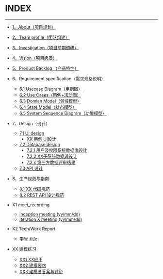 # INDEX


----------


- [1、About（项目规划）](https://github.com/Meal-Order-System/DashBoard/blob/master/teamwork/About.md)

- [2、Team profile（团队组建）](https://github.com/Meal-Order-System/DashBoard/blob/master/teamwork/Team_Profile.md)

- [3、Investigation（项目前期调研）](https://github.com/Meal-Order-System/DashBoard/blob/master/teamwork/Investigation.md)

- [4、Vision（项目愿景）](https://github.com/Meal-Order-System/DashBoard/blob/master/teamwork/Vision.md)

- [5、Product Backlog （产品特性）](https://github.com/Meal-Order-System/DashBoard/blob/master/teamwork/Product_Backlog.md)

- 6、Requirement specification（需求规格说明）
  - [6.1 Usecase Diagram（用例图）](https://github.com/Meal-Order-System/DashBoard/blob/master/teamwork/Requirement_Specification.md)
  - [6.2 Use Cases（用例+活动图）]()
  - [6.3 Domian Model（领域模型）]()
  - [6.4 State Model（状态模型）]()
  - [6.5 System Sequence Diagram（功能模型）]()


- 7、Design（设计）
  - [7.1 UI design](https://github.com/Meal-Order-System/DashBoard/blob/master/teamwork/Design.md)
     - [XX 用例 UI设计]()
  - [7.2 Database design]()
     - [7.2.1 用户及权限系统数据库设计]()
     - [7.2.2 XX子系统数据课设计]()
     - [7.2.x 第三方数据评审结果]()
  - [7.3 API 设计]()
      
- 8、生产规范与指南
  - [8.1 XX 代码规范](https://github.com/Meal-Order-System/DashBoard/blob/master/teamwork/Code_Style_Specification.md)
  - [8.2 REST API 设计规范]()

- X1 meet_recording
  - [inception meeting (yy/mm/dd)](https://github.com/Meal-Order-System/DashBoard/blob/master/teamwork/X1_meeting_record.md)
  - [Iteration X meeting (yy/mm/dd)]()

- X2 Tech/Work Report
  - [学号-title](https://github.com/Meal-Order-System/DashBoard/blob/master/teamwork/X2_Tech-Work_Report.md)

- XX 建模练习
  - [XX1 XX应用](https://github.com/Meal-Order-System/DashBoard/blob/master/teamwork/XX_%E5%BB%BA%E6%A8%A1%E7%BB%83%E4%B9%A0.md)
  - [XX2 建模要求]()
  - [XX3 建模者答案与评价]()

